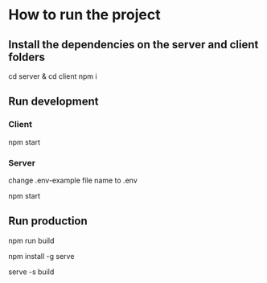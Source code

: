 # How to run the project

## Install the dependencies on the server and client folders

cd server & cd client
npm i

## Run development

### Client
npm start

### Server

change .env-example file name to .env

npm start

## Run production

npm run build

npm install -g serve

serve -s build
